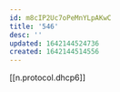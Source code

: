 ```yaml
---
id: m8cIP2Uc7oPeMnYLpAKwC
title: '546'
desc: ''
updated: 1642144524736
created: 1642144514556
---
```


[[n.protocol.dhcp6]]
